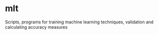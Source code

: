 # mlt
Scripts, programs for training machine learning techniques, validation and calculating accuracy measures
